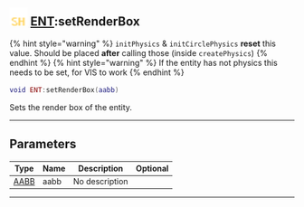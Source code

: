 ## <img src="../../.gitbook/assets/shared.png" width="32" height="32" /> [ENT](../ent/README.md):setRenderBox

{% hint style="warning" %} `initPhysics` & `initCirclePhysics` **reset** this value. Should be placed **after** calling those (inside `createPhysics`) {% endhint %}
{% hint style="warning" %} If the entity has not physics this needs to be set, for VIS to work {% endhint %}


```lua
void ENT:setRenderBox(aabb)
```

Sets the render box of the entity.<br>

-----------------
## Parameters

| Type   | Name | Description | Optional |
| ------ | ---- | ----------- | -------: |
| [AABB](../aabb/README.md) | aabb | No description |  |


--------